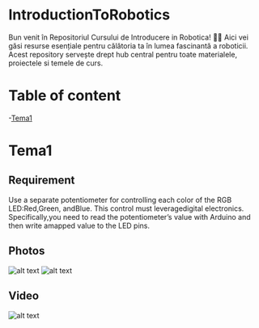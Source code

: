 # IntroductionToRobotics
Bun venit în Repositoriul Cursului de Introducere in Robotica! 🤖✨ Aici vei găsi resurse esențiale pentru călătoria ta în lumea fascinantă a roboticii. Acest repository servește drept hub central pentru toate materialele, proiectele si temele de curs.

# Table of content
-[Tema1](#tema1)

# Tema1

## Requirement

Use a separate potentiometer for controlling each color of the RGB LED:Red,Green, andBlue.  This control must leveragedigital electronics.  Specifically,you  need  to  read  the  potentiometer’s  value  with  Arduino  and  then  write  amapped value to the LED pins.

## Photos

![alt text](https://photos.app.goo.gl/UNnu5Fm7mYbPEmXd6)
![alt text](https://photos.app.goo.gl/4SeLeFe3CKEd5zBY7)

## Video

![alt text](https://youtu.be/YgcXK1NC-ys)
